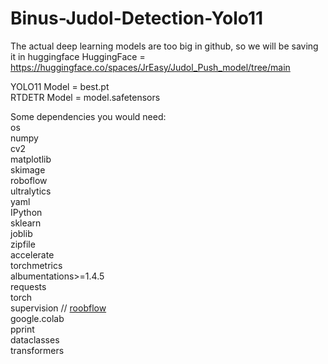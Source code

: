 # Binus-Judol-Detection-Yolo11

The actual deep learning models are too big in github, so we will be saving it in huggingface
HuggingFace = https://huggingface.co/spaces/JrEasy/Judol_Push_model/tree/main  


YOLO11 Model = best.pt  
RTDETR Model = model.safetensors  

Some dependencies you would need:    
os  
numpy  
cv2  
matplotlib  
skimage  
roboflow  
ultralytics  
yaml  
IPython  
sklearn  
joblib  
zipfile  
accelerate  
torchmetrics  
albumentations>=1.4.5  
requests  
torch  
supervision // [roobflow](https://github.com/roboflow/supervision.git)  
google.colab  
pprint  
dataclasses  
transformers   
